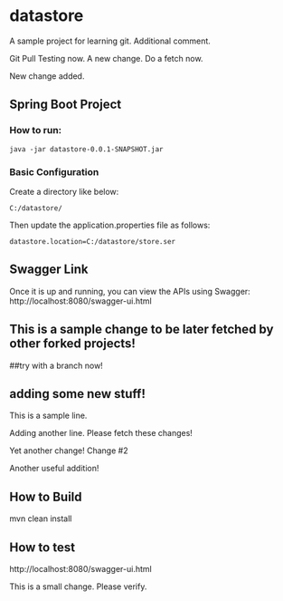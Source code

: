 # datastore
A sample project for learning git.
Additional comment.

Git Pull Testing now.
A new change. Do a fetch now.

New change added.

## Spring Boot Project

### How to run:
```
java -jar datastore-0.0.1-SNAPSHOT.jar
```

### Basic Configuration
Create a directory like below:
```
C:/datastore/
```
Then update the application.properties file as follows:
```
datastore.location=C:/datastore/store.ser
```

## Swagger Link

Once it is up and running, you can view the APIs using Swagger:
http://localhost:8080/swagger-ui.html


## This is a sample change to be later fetched by other forked projects!

##try with a branch now!
## adding some new stuff!

This is a sample line.

Adding another line. Please fetch these changes!

Yet another change! Change #2

Another useful addition!


## How to Build
mvn clean install

## How to test
http://localhost:8080/swagger-ui.html

This is a small change. Please verify.
